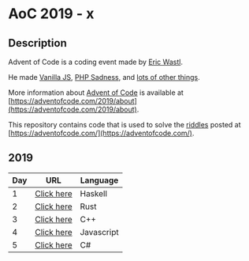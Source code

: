 # AoC 2019 - x

## Description
Advent of Code is a coding event made by [Eric Wastl](http://was.tl/).

He made [Vanilla JS](http://vanilla-js.com/), [PHP Sadness](http://phpsadness.com/), and [lots of other things](http://was.tl/projects/).

More information about [Advent of Code](https://adventofcode.com/2019/about) is available at [https://adventofcode.com/2019/about](https://adventofcode.com/2019/about).

This repository contains code that is used to solve the [riddles](https://adventofcode.com/) posted at [https://adventofcode.com/](https://adventofcode.com/).

## 2019
| Day | URL                                                                               | Language   |
|-----|-----------------------------------------------------------------------------------|------------|
| 1   | [Click here](https://github.com/AmyrAhmady/advent-of-code/tree/master/2019/day01) | Haskell    |
| 2   | [Click here](https://github.com/AmyrAhmady/advent-of-code/tree/master/2019/day02) | Rust       |
| 3   | [Click here](https://github.com/AmyrAhmady/advent-of-code/tree/master/2019/day03) | C++        |
| 4   | [Click here](https://github.com/AmyrAhmady/advent-of-code/tree/master/2019/day04) | Javascript |
| 5   | [Click here](https://github.com/AmyrAhmady/advent-of-code/tree/master/2019/day05) | C#         |